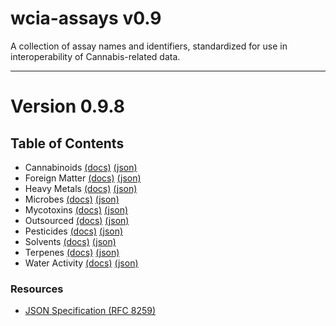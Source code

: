 # wcia-assays v0.9
A collection of assay names and identifiers, standardized for use in interoperability of Cannabis-related data.

----------------------------------------

# Version 0.9.8

## Table of Contents

* Cannabinoids [(docs)](https://github.com/conflabs/wcia-assays/blob/main/docs/Cannabinoids.md) [(json)](https://github.com/conflabs/wcia-assays/blob/main/cannabinoids.json)
* Foreign Matter [(docs)](https://github.com/conflabs/wcia-assays/blob/main/docs/ForeignMatter.md) [(json)](https://github.com/conflabs/wcia-assays/blob/main/foreignMatter.json)
* Heavy Metals [(docs)](https://github.com/conflabs/wcia-assays/blob/main/docs/HeavyMetals.md) [(json)](https://github.com/conflabs/wcia-assays/blob/main/heavyMetals.json)
* Microbes [(docs)](https://github.com/conflabs/wcia-assays/blob/main/docs/Microbes.md) [(json)](https://github.com/conflabs/wcia-assays/blob/main/microbes.json)
* Mycotoxins [(docs)](https://github.com/conflabs/wcia-assays/blob/main/docs/Mycotoxins.md) [(json)](https://github.com/conflabs/wcia-assays/blob/main/mycotoxins.json)
* Outsourced [(docs)](https://github.com/conflabs/wcia-assays/blob/main/docs/Outsourced.md) [(json)](https://github.com/conflabs/wcia-assays/blob/main/outsourced.json)
* Pesticides [(docs)](https://github.com/conflabs/wcia-assays/blob/main/docs/Pesticides.md) [(json)](https://github.com/conflabs/wcia-assays/blob/main/pesticides.json)
* Solvents [(docs)](https://github.com/conflabs/wcia-assays/blob/main/docs/Solvents.md) [(json)](https://github.com/conflabs/wcia-assays/blob/main/solvents.json)
* Terpenes [(docs)](https://github.com/conflabs/wcia-assays/blob/main/docs/Terpenes.md) [(json)](https://github.com/conflabs/wcia-assays/blob/main/terpenes.json)
* Water Activity [(docs)](https://github.com/conflabs/wcia-assays/blob/main/docs/WaterActivity.md) [(json)](https://github.com/conflabs/wcia-assays/blob/main/waterActivity.json)

### Resources

* [JSON Specification (RFC 8259)](https://www.ietf.org/rfc/rfc8259.txt)